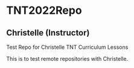 # TNT2022Repo
## Christelle (Instructor)

Test Repo for Christelle TNT Curriculum Lessons

This is to test remote repositories with Christelle. 
